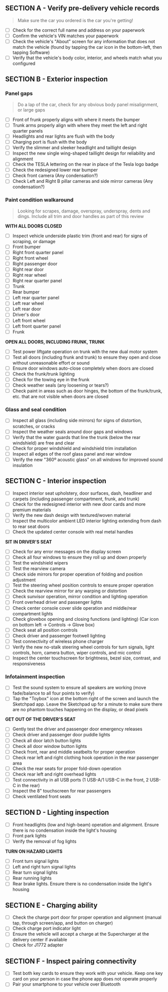 ## SECTION A - Verify pre-delivery vehicle records ##
> Make sure the car you ordered is the car you're getting!

- [ ] Check for the correct full name and address on your paperwork
- [ ] Confirm the vehicle's VIN matches your paperwork
- [ ] Check the vehicle's "About" screen for any information that does not match the vehicle (found by tapping the car icon in the bottom-left, then tapping Software)
- [ ] Verify that the vehicle's body color, interior, and wheels match what you configured

## SECTION B - Exterior inspection ##

### Panel gaps ###
> Do a lap of the car, check for any obvious body panel misalignment, or large gaps

- [ ] Front of frunk properly aligns with where it meets the bumper
- [ ] Trunk arms properly align with where they meet the left and right quarter panels
- [ ] Headlights and rear lights are flush with the body
- [ ] Charging port is flush with the body
- [ ] Verify the slimmer and sleeker headlight and taillight design
- [ ] Inspect the new single wing-shaped taillight design for reliability and alignment
- [ ] Check the TESLA lettering on the rear in place of the Tesla logo badge
- [ ] Check the redesigned lower rear bumper
- [ ] Check front camera (Any condensation?)
- [ ] Check Left and Right B pillar cameras and side mirror cameras (Any condensation?)

### Paint condition walkaround ###
> Looking for scrapes, damage, overspray, underspray, dents and dings. Include all trim and door handles as part of this review

**WITH ALL DOORS CLOSED**
- [ ] Inspect vehicle underside plastic trim (front and rear) for signs of scraping, or damage
- [ ] Front bumper
- [ ] Right front quarter panel
- [ ] Right front wheel
- [ ] Right passenger door
- [ ] Right rear door
- [ ] Right rear wheel
- [ ] Right rear quarter panel
- [ ] Trunk
- [ ] Rear bumper
- [ ] Left rear quarter panel
- [ ] Left rear wheel
- [ ] Left rear door
- [ ] Driver's door
- [ ] Left front wheel
- [ ] Left front quarter panel
- [ ] Frunk

**OPEN ALL DOORS, INCLUDING FRUNK, TRUNK**
- [ ] Test power liftgate operation on trunk with the new dual motor system
- [ ] Test all doors (including frunk and trunk) to ensure they open and close without unreasonable effort or sound
- [ ] Ensure door windows auto-close completely when doors are closed
- [ ] Check the frunk/trunk lighting
- [ ] Check for the towing eye in the frunk
- [ ] Check weather seals (any loosening or tears?)
- [ ] Check paint in areas such as door hinges, the bottom of the frunk/trunk, etc. that are not visible when doors are closed

### Glass and seal condition ###
- [ ] Inspect all glass (including side mirrors) for signs of distortion, scratches, or cracks
- [ ] Inspect the weather seals around door gaps and windows
- [ ] Verify that the water guards that line the trunk (below the rear windshield) are free and clear
- [ ] Check for proper windshield and windshield trim installation
- [ ] Inspect all edges of the roof glass panel and rear window
- [ ] Verify the new "360º acoustic glass" on all windows for improved sound insulation

## SECTION C - Interior inspection ##
- [ ] Inspect interior seat upholstery, door surfaces, dash, headliner and carpets (including passenger compartment, frunk, and trunk)
- [ ] Check for the redesigned interior with new door cards and more premium materials
- [ ] Verify the new dash design with textured/woven material
- [ ] Inspect the multicolor ambient LED interior lighting extending from dash to rear seat doors
- [ ] Check the updated center console with real metal handles

**SIT IN DRIVER'S SEAT**
- [ ] Check for any error messages on the display screen
- [ ] Check all four windows to ensure they roll up and down properly
- [ ] Test the windshield wipers
- [ ] Test the rearview camera
- [ ] Check side mirrors for proper operation of folding and position adjustment
- [ ] Test the steering wheel position controls to ensure proper operation
- [ ] Check the rearview mirror for any warping or distortion
- [ ] Check sunvisor operation, mirror condition and lighting operation
- [ ] Front overhead driver and passenger lights
- [ ] Check center console cover slide operation and middle/rear compartment lights
- [ ] Check glovebox opening and closing functions (and lighting) (Car icon on bottom left -> Controls -> Glove box)
- [ ] Check seat all position controls
- [ ] Check driver and passenger footwell lighting
- [ ] Test connectivity of wireless phone charger
- [ ] Verify the new no-stalk steering wheel controls for turn signals, light controls, horn, camera button, wiper controls, and mic control
- [ ] Inspect the center touchscreen for brightness, bezel size, contrast, and responsiveness

### Infotainment inspection ###
- [ ] Test the sound system to ensure all speakers are working (move fade/balance to all four points to verify)
- [ ] Tap the "Toybox" icon at the bottom right of the screen and launch the Sketchpad app. Leave the Sketchpad up for a minute to make sure there are no phantom touches happening on the display, or dead pixels

**GET OUT OF THE DRIVER'S SEAT**
- [ ] Gently test the driver and passenger door emergency releases
- [ ] Check driver and passenger door puddle lights
- [ ] Check all door latch button lights
- [ ] Check all door window button lights
- [ ] Check front, rear and middle seatbelts for proper operation
- [ ] Check rear left and right clothing hook operation in the rear passenger area
- [ ] Check the rear seats for proper fold-down operation
- [ ] Check rear left and right overhead lights
- [ ] Test connectivity in all USB ports (1 USB-A/1 USB-C in the front, 2 USB-C in the rear)
- [ ] Inspect the 8" touchscreen for rear passengers
- [ ] Check ventilated front seats

## SECTION D - Lighting inspection ##
- [ ] Front headlights (low and high-beam) operation and alignment. Ensure there is no condensation inside the light's housing
- [ ] Front park lights
- [ ] Verify the removal of fog lights

**TURN ON HAZARD LIGHTS**
- [ ] Front turn signal lights
- [ ] Left and right turn signal lights
- [ ] Rear turn signal lights
- [ ] Rear running lights
- [ ] Rear brake lights. Ensure there is no condensation inside the light's housing

## SECTION E - Charging ability ##
- [ ] Check the charge port door for proper operation and alignment (manual tap, through screen/app, and button on charger)
- [ ] Check charge port indicator light
- [ ] Ensure the vehicle will accept a charge at the Supercharger at the delivery center if available
- [ ] Check for J1772 adapter

## SECTION F - Inspect pairing connectivity ##
- [ ] Test both key cards to ensure they work with your vehicle. Keep one key card on your person in case the phone app does not operate properly
- [ ] Pair your smartphone to your vehicle over Bluetooth
